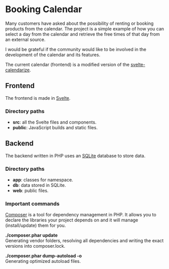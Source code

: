 # Booking Calendar

Many customers have asked about the possibility of renting or booking products from the calendar. The project is a simple example of how you can select a day from the calendar and retrieve the free times of that day from an external source.

I would be grateful if the community would like to be involved in the development of the calendar and its features.

The current calendar (frontend) is a modified version of the [svelte-calendarize](https://svelte.dev/repl/cb4d121decc54cc98e312d5b83c96df7?version=3.26.0).

## Frontend

The frontend is made in [Svelte](https://svelte.dev/).

### Directory paths

- **src**: all the Svelte files and components.
- **public**: JavaScript builds and static files.

## Backend

The backend written in PHP uses an [SQLite](https://www.sqlite.org/index.html) database to store data.

### Directory paths

- **app**: classes for namespace.
- **db**: data stored in SQLite.
- **web**: public files.

### Important commands

[Composer](https://getcomposer.org/) is a tool for dependency management in PHP. It allows you to declare the libraries your project depends on and it will manage (install/update) them for you.

**./composer.phar update**  
Generating vendor folders, resolving all dependencies and writing the exact versions into composer.lock.

**./composer.phar dump-autoload -o**  
Generating optimized autoload files.